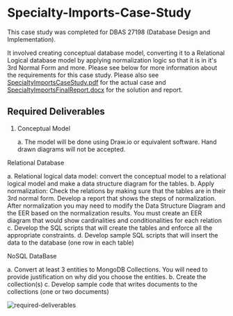 # Specialty-Imports-Case-Study

This case study was completed for DBAS 27198 (Database Design and Implementation).

It involved creating conceptual database model, converting it to a Relational Logical database model by applying normalization logic so that it is in it's 3rd Normal Form and more. Please see below for more information about the requirements for this case study. Please also see [SpecialtyImportsCaseStudy.pdf](SpecialtyImportsCaseStudy.pdf) for the actual case and [SpecialtyImportsFinalReport.docx](SpecialtyImportsFinalReport.docx) for the solution and report.


## Required Deliverables

1) Conceptual Model

    a. The model will be done using Draw.io or equivalent software. Hand drawn diagrams will not be accepted.

Relational Database

   a. Relational logical data model: convert the conceptual model to a relational logical model and make a data structure diagram              for the tables.
   b. Apply normalization: Check the relations by making sure that the tables are in their 3rd normal form. Develop a report that  shows the steps of normalization. After normalization you may need to modify the Data Structure Diagram and the EER based on the normalization results. You must create an EER diagram that would show cardinalities and conditionalities for each relation
   c. Develop the SQL scripts that will create the tables and enforce all the appropriate constraints.
   d. Develop sample SQL scripts that will insert the data to the database (one row in each table)

NoSQL DataBase

   a. Convert at least 3 entities to MongoDB Collections. You will need to provide justification on why did you choose the entities.
   b. Create the collection(s)
   c. Develop sample code that writes documents to the collections (one or two documents)
    
![required-deliverables](https://user-images.githubusercontent.com/47337941/72482001-388e6900-37ca-11ea-82b3-f486d8c4cff9.PNG)

